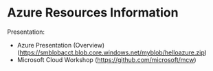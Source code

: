 # Azure Resources Information

Presentation:
* Azure Presentation (Overview)(https://smblobacct.blob.core.windows.net/myblob/helloazure.zip)
* Microsoft Cloud Workshop (https://github.com/microsoft/mcw)

